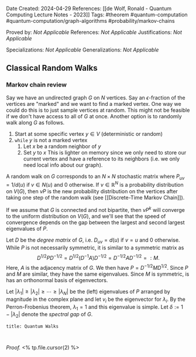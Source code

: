 Date Created: 2024-04-29
References: [[de Wolf, Ronald - Quantum Computing Lecture Notes - 2023]]
Tags: #theorem #quantum-computation #quantum-computation/graph-algorithms #probability/markov-chains 

Proved by: <i>Not Applicable</i>
References: <i>Not Applicable</i>
Justifications: <i>Not Applicable</i>

Specializations: <i>Not Applicable</i>
Generalizations: <i>Not Applicable</i>


## Classical Random Walks

### Markov chain review

Say we have an undirected graph $G$ on $N$ vertices. Say an $\epsilon$-fraction of the vertices are "marked" and we want to find a marked vertex. One way we could do this is to just sample vertices at random. This might not be feasible if we don't have access to all of $G$ at once. Another option is to randomly walk along $G$ as follows.
1. Start at some specific vertex $y\in V$ (deterministic or random)
2. `while` $y$ is not a marked vertex
	1. Let $x$ be a random neighbor of  $y$
	2. Set $y$ to $x$
This is lighter on memory since we only need to store our current vertex and have a reference to its neighbors (i.e. we only need local info about our graph).

A random walk on $G$ corresponds to an $N\times N$ stochastic matrix where $P_{uv} = 1/d(u)$ if $v\in N(u)$ and 0 otherwise. If $v\in \mathbb{R}^N$ is a probability distribution on $V(G)$, then $vP$ is the new probability distribution on the vertices after taking one step of the random walk (see [[Discrete-Time Markov Chain]]).

If we assume that $G$ is connected and not bipartite, then $vP^k$ will converge to the uniform distribution on $V(G)$, and we'll see that the speed of convergence depends on the gap between the largest and second largest eigenvalues of $P$. 

Let $D$ be the *degree matrix* of $G$, i.e. $D_{uv} = d(u)$ if $v=u$ and 0 otherwise. While $P$ is not necessarily symmetric, it is similar to a symmetric matrix as
$$
D^{1/2}PD^{-1/2} = D^{1/2}(D^{-1}A)D^{-1/2} = D^{-1/2}AD^{-1/2} =: M.
$$
Here, $A$ is the adjacency matrix of $G$. We then have $P = D^{-1/2}MD^{1/2}$. Since $P$ and $M$ are similar, they have the same eigenvalues. Since $M$ is symmetric, is has an orthonormal basis of eigenvectors.

Let $|\lambda_1| \geq |\lambda_2| \geq \cdots \geq |\lambda_N|$ be the (left) eigenvalues of $P$ arranged by magnitude in the complex plane and let $v_i$ be the eigenvector for $\lambda_i$. By the Perron-Frobenius theorem, $\lambda_1 = 1$ and this eigenvalue is simple. Let $\delta:= 1-|\lambda_2|$ denote the *spectral gap* of $G$. 





```ad-theorem
title: Quantum Walks



```

<i>Proof.</i> <% tp.file.cursor(2) %>